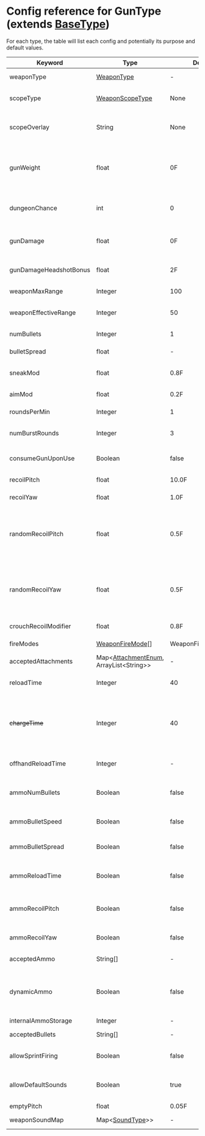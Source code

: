 # Config reference for GunType (extends [BaseType](BaseType.md))

For each type, the table will list each config and potentially its purpose and default values.

| Keyword                | Type                                                          | Default             | Purpose                                                                                                                                 |
|------------------------|---------------------------------------------------------------|---------------------|-----------------------------------------------------------------------------------------------------------------------------------------|
| weaponType             | [WeaponType](WeaponType.md)                                   | -                   | Used for default weapon animations.                                                                                                     |
| scopeType              | [WeaponScopeType](WeaponScopeType.md)                         | None                | Scope for this weapon (or none, if undefined).                                                                                          |
| scopeOverlay           | String                                                        | None                | Location of the scope overlay file. This file is retrieved from "textures/overlay/%s".                                                  |
| gunWeight              | float                                                         | 0F                  | Gun weight (in KG), used for weighing the player down. (Ex: M4 Carbine is about 4.5KG, 1911 is 1.5KG, etc.)                             |
| dungeonChance          | int                                                           | 0                   | Change for this item to be dropped or spawned as loot. (Disabled by default.)                                                           |
| gunDamage              | float                                                         | 0F                  | Damage inflicted per bullet. Multiplied by the bullet damage value.                                                                     |
| gunDamageHeadshotBonus | float                                                         | 2F                  | Damage inflicted is multiplied by this value.                                                                                           |
| weaponMaxRange         | Integer                                                       | 100                 | Maximum weapon block range.                                                                                                             |
| weaponEffectiveRange   | Integer                                                       | 50                  | Maximum weapon effectiveness block range.                                                                                               |
| numBullets             | Integer                                                       | 1                   | The number of bullets fired by each shot.                                                                                               |
| bulletSpread           | float                                                         | -                   | The amount bullets spread out when fired.                                                                                               |
| sneakMod               | float                                                         | 0.8F                | The modifier for bullet spread when sneaking.                                                                                           |
| aimMod                 | float                                                         | 0.2F                | The modifier for bullet spread when aiming.                                                                                             |
| roundsPerMin           | Integer                                                       | 1                   | The fire rate of this weapon.                                                                                                           |
| numBurstRounds         | Integer                                                       | 3                   | The number of bullets to fire per burst in burst mode.                                                                                  |
| consumeGunUponUse      | Boolean                                                       | false               | If this weapon should be consumed upon use.                                                                                             |
| recoilPitch            | float                                                         | 10.0F               | Base value for upwards view recoil.                                                                                                     |
| recoilYaw              | float                                                         | 1.0F                | Base value for sideways view recoil.                                                                                                    |
| randomRecoilPitch      | float                                                         | 0.5F                | Modifier for setting the maximum pitch divergence when randomizing recoil (Recoil 2 + rndRecoil 0.5 == 1.5-2.5 Recoil range)            |
| randomRecoilYaw        | float                                                         | 0.5F                | Modifier for setting the maximum yaw divergence when randomizing recoil (Recoil 2 + rndRecoil 0.5 == 1.5-2.5 Recoil range)              |
| crouchRecoilModifier   | float                                                         | 0.8F                | Modifier for reducing recoil if crouched.                                                                                               |
| fireModes              | [WeaponFireMode](WeaponFireMode.md )[]                        | WeaponFireMode.SEMI | Available fire modes for this weapon.                                                                                                   |
| acceptedAttachments    | Map<[AttachmentEnum](AttachmentEnum.md), ArrayList\<String\>> | -                   | Accepted attachments for this weapon.                                                                                                   |
| reloadTime             | Integer                                                       | 40                  | The time (in ticks) it takes to reload this weapon.                                                                                     |
| ~~chargeTime~~         | Integer                                                       | 40                  | The time (in ticks) it takes to charge this weapon.<br/>**Deprecated:** This field is a duplicate of `reloadTime`, and will be removed. |
| offhandReloadTime      | Integer                                                       | -                   | The time (in ticks) it takes to offhand reload this weapon.                                                                             |
| ammoNumBullets         | Boolean                                                       | false               | If the number of bullets should be determined by the loaded ammo.                                                                       |
| ammoBulletSpeed        | Boolean                                                       | false               | If the bullet speed should be determined by the loaded ammo.                                                                            |
| ammoBulletSpread       | Boolean                                                       | false               | If the bullet spread should be determined by the loaded ammo.                                                                           |
| ammoReloadTime         | Boolean                                                       | false               | If the bullet reload time should be determined by the loaded ammo.                                                                      |
| ammoRecoilPitch        | Boolean                                                       | false               | If the bullet recoil pitch should be determined by the loaded ammo.                                                                     |
| ammoRecoilYaw          | Boolean                                                       | false               | If the bullet recoil yaw should be determined by the loaded ammo.                                                                       |
| acceptedAmmo           | String[]                                                      | -                   | Accepted ammunition for this weapon.                                                                                                    |
| dynamicAmmo            | Boolean                                                       | false               | If true &amp;&amp; != null, ammo model will be set by ammo type used. Used built-in ammo model by default.                              |
| internalAmmoStorage    | Integer                                                       | -                   | -                                                                                                                                       |
| acceptedBullets        | String[]                                                      | -                   | Accepted bullets for this weapon.                                                                                                       |
| allowSprintFiring      | Boolean                                                       | false               | Whether this weapon permits firing while sprinting.                                                                                     |
| allowDefaultSounds     | Boolean                                                       | true                | Whether default Expansive Weaponry sounds should also be used for firing.                                                               |
| emptyPitch             | float                                                         | 0.05F               | -                                                                                                                                       |
| weaponSoundMap         | Map<[SoundType](SoundEntry.md )>>                             | -                   | Map of weapon sounds.                                                                                                                   | 
